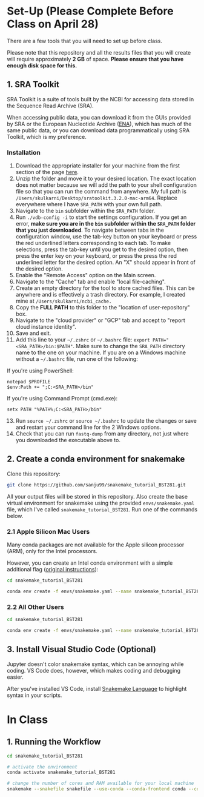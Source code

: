 # Set-Up (Please Complete Before Class on April 28)

There are a few tools that you will need to set up before class.

Please note that this repository and all the results files that you will create will require approximately <b>2 GB</b> of space. <b>Please ensure that you have enough disk space for this.</b>

## 1. SRA Toolkit

SRA Toolkit is a suite of tools built by the NCBI for accessing data stored in the Sequence Read Archive (SRA). 

When accessing public data, you can download it from the GUIs provided by SRA or the European Nucleotide Archive (<a href="https://www.ebi.ac.uk/ena/browser/" target="_blank">ENA</a>), which has much of the same public data, or you can download data programmatically using SRA Toolkit, which is my preference.

### Installation

1. Download the appropriate installer for your machine from the first section of the page <a href="https://github.com/ncbi/sra-tools/wiki/01.-Downloading-SRA-Toolkit" target="_blank">here</a>.
2. Unzip the folder and move it to your desired location. The exact location does not matter because we will add the path to your shell configuration file so that you can run the command from anywhere. My full path is `/Users/skulkarni/Desktop/sratoolkit.3.2.0-mac-arm64`. Replace everywhere where I have `SRA_PATH` with your own full path.
3. Navigate to the `bin` subfolder within the `SRA_PATH` folder.
4. Run `./vdb-config -i` to start the settings configuration. If you get an error, <b>make sure you are in the `bin` subfolder within the `SRA_PATH` folder that you just downloaded</b>. To navigate between tabs in the configuration window, use the tab-key button on your keyboard or press the red underlined letters corresponding to each tab. To make selections, press the tab-key until you get to the desired option, then press the enter key on your keyboard, or press the press the red underlined letter for the desired option. An "X" should appear in front of the desired option.
5. Enable the "Remote Access" option on the Main screen.
6. Navigate to the "Cache" tab and enable "local file-caching".
8. Create an empty directory for the tool to store cached files. This can be anywhere and is effectively a trash directory. For example, I created mine at `/Users/skulkarni/ncbi_cache.`
9. Copy the <b>FULL PATH</b> to this folder to the "location of user-repository" box.
10. Navigate to the "cloud provider" or "GCP" tab and accept to "report cloud instance identity".
11. Save and exit.
12. Add this line to your `~/.zshrc` or `~/.bashrc` file: `export PATH="<SRA_PATH>/bin:$PATH"`. Make sure to change the `SRA_PATH` directory name to the one on your machine. If you are on a Windows machine without a `~/.bashrc` file, run one of the following:

If you're using PowerShell:

```
notepad $PROFILE
$env:Path += ";C:<SRA_PATH>/bin"
```

If you're using Command Prompt (cmd.exe):

```
setx PATH "%PATH%;C:<SRA_PATH>/bin"
```

13. Run `source ~/.zshrc` or `source ~/.bashrc` to update the changes or save and restart your command line for the 2 Windows options.
14. Check that you can run `fastq-dump` from any directory, not just where you downloaded the executable above to.

## 2. Create a conda environment for snakemake

Clone this repository:

```bash
git clone https://github.com/sanju99/snakemake_tutorial_BST281.git
```

All your output files will be stored in this repository. Also create the base virtual environment for snakemake using the provided `envs/snakemake.yaml` file, which I've called `snakemake_tutorial_BST281`. Run one of the commands below.

### 2.1 Apple Silicon Mac Users

Many conda packages are not available for the Apple silicon processor (ARM), only for the Intel processors. 

However, you can create an Intel conda environment with a simple additional flag (<a href="https://blog.rtwilson.com/how-to-create-an-x64-intel-conda-environment-on-your-apple-silicon-mac-arm-conda-install/" target="_blank">original instructions</a>):

```bash
cd snakemake_tutorial_BST281

conda env create -f envs/snakemake.yaml --name snakemake_tutorial_BST281 --platform osx-64 
```

### 2.2 All Other Users

```bash
cd snakemake_tutorial_BST281

conda env create -f envs/snakemake.yaml --name snakemake_tutorial_BST281
```

## 3. Install Visual Studio Code (Optional)

Jupyter doesn't color snakemake syntax, which can be annoying while coding. VS Code does, however, which makes coding and debugging easier.

After you've installed VS Code, install <a href="https://marketplace.visualstudio.com/items?itemName=Snakemake.snakemake-lang" target="_blank">Snakemake Language</a> to highlight syntax in your scripts.

# In Class

## 1. Running the Workflow

```bash
cd snakemake_tutorial_BST281

# activate the environment
conda activate snakemake_tutorial_BST281

# change the number of cores and RAM available for your local machine
snakemake --snakefile snakefile --use-conda --conda-frontend conda --configfile config.yaml --cores 8 --resources mem_mb=8000
```
